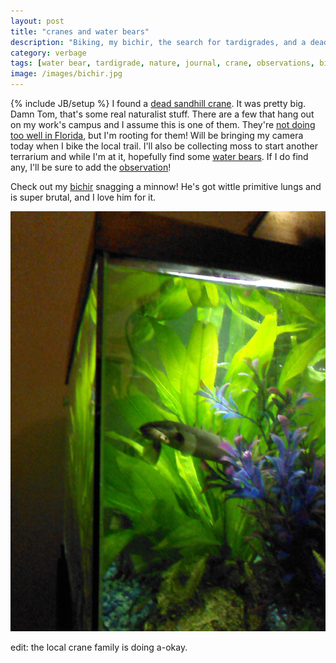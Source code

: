 ```yaml
---
layout: post
title: "cranes and water bears"
description: "Biking, my bichir, the search for tardigrades, and a dead crane."
category: verbage
tags: [water bear, tardigrade, nature, journal, crane, observations, bichir]
image: /images/bichir.jpg
---
```

{% include JB/setup %}
I found a [dead sandhill crane](http://www.inaturalist.org/observations/284624). It was pretty big. Damn Tom, that's some real naturalist stuff. There are a few that hang out on my work's campus and I assume this is one of them. They're [not doing too well in Florida](https://en.wikipedia.org/wiki/Sandhill_Crane#Status_and_conservation), but I'm rooting for them! Will be bringing my camera today when I bike the local trail. I'll also be collecting moss to start another terrarium and while I'm at it, hopefully find some [water bears](https://en.wikipedia.org/wiki/Tardigrade). If I do find any, I'll be sure to add the [observation](http://www.inaturalist.org/observations?taxon_id=124337)! 

Check out my [bichir](https://en.wikipedia.org/wiki/Polypterus_senegalus) snagging a minnow! He's got wittle primitive lungs and is super brutal, and I love him for it.

<img src="/images/bichir.jpg" />

edit: the local crane family is doing a-okay.
